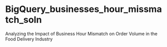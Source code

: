 # BigQuery_businesses_hour_missmatch_soln
Analyzing the Impact of Business Hour Mismatch on Order Volume in the Food Delivery Industry
